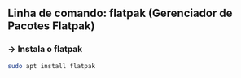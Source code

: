 ## Linha de comando: flatpak (Gerenciador de Pacotes Flatpak)

### → **Instala o flatpak**
```bash 
sudo apt install flatpak
```
